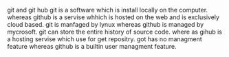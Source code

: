 git and git hub
git is a software which is install locally on the computer.
whereas github is a servise whhich is hosted on the web and is exclusively cloud based.
git is manfaged by lynux whereas github is managed by mycrosoft.
git can store the entire history of source code.
where as gihub is a hosting servise which use for get repositry.
got has no managment feature whereas github is a builtin user managment feature.
